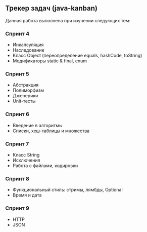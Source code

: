 ## Трекер задач (java-kanban)

Данная работа выполнена при изучении следующих тем:

### Спринт 4

* Инкапсуляция
* Наследование
* Класс Object (переопределение equals, hashCode, toString)
* Модификаторы static & final, enum

### Спринт 5

* Абстракция
* Полиморфизм
* Дженерики
* Unit-тесты

### Спринт 6

* Введение в алгоритмы
* Списки, хеш-таблицы и множества

### Спринт 7

* Класс String
* Исключения
* Работа с файлами, кодировки

### Спринт 8

* Функциональный стиль: стримы, лямбды, Optional
* Время и дата

### Спринт 9

* HTTP
* JSON
